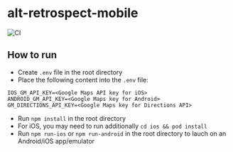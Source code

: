 # alt-retrospect-mobile
![CI](https://github.com/dh-center/alt-retrospect-mobile/workflows/CI/badge.svg)

## How to run
- Create `.env` file in the root directory
- Place the following content into the `.env` file:
```
IOS_GM_API_KEY=<Google Maps API key for iOS>
ANDROID_GM_API_KEY=<Google Maps key for Android>
GM_DIRECTIONS_API_KEY=<Google Maps key for Directions API>
```
- Run `npm install` in the root directory
- For iOS, you may need to run additionally `cd ios && pod install`
- Run `npm run-ios` or `npm run-android` in the root directory to lauch on an Android/iOS app/emulator
